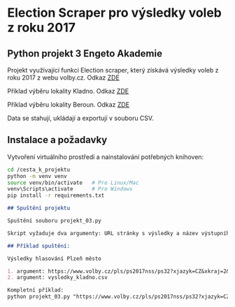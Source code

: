 # Election Scraper pro výsledky voleb z roku 2017

## Python projekt 3 Engeto Akademie

Projekt využívající funkci Election scraper, který získává výsledky voleb z roku 2017 z webu volby.cz. 
Odkaz [ZDE](https://volby.cz/pls/ps2017nss/ps3?xjazyk=CZ)

Příklad výběru lokality Kladno.
Odkaz [ZDE](https://www.volby.cz/pls/ps2017nss/ps32?xjazyk=CZ&xkraj=2&xnumnuts=2103)

Příklad výběru lokality Beroun.
Odkaz [ZDE](https://www.volby.cz/pls/ps2017nss/ps32?xjazyk=CZ&xkraj=2&xnumnuts=2102)

Data se stahují, ukládají a exportují v souboru CSV.

## Instalace a požadavky

Vytvoření virtuálního prostředí a nainstalování potřebných knihoven:

```bash
cd /cesta_k_projektu
python -m venv venv
source venv/bin/activate   # Pro Linux/Mac
venv\Scripts\activate      # Pro Windows
pip install -r requirements.txt
```

`````markdown
## Spuštění projektu

Spuštění souboru projekt_03.py

Skript vyžaduje dva argumenty: URL stránky s výsledky a název výstupního souboru CSV.

## Příklad spuštění:

Výsledky hlasování Plzeň město

1. argument: https://www.volby.cz/pls/ps2017nss/ps32?xjazyk=CZ&xkraj=2&xnumnuts=2103
2. argument: vysledky_kladno.csv

Kompletní příklad:
python projekt_03.py "https://www.volby.cz/pls/ps2017nss/ps32?xjazyk=CZ&xkraj=2&xnumnuts=2103" vysledky_kladno.csv
